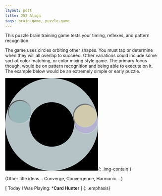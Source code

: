 ```yaml
---
layout: post
title: 252 Align
tags: brain-game, puzzle-game
---
```

This puzzle brain training game tests your timing, reflexes, and pattern recognition.

The game uses circles orbiting other shapes.  You must tap or determine when they will all overlap to succeed.  Other variations could include some sort of color matching, or color mixing style game.  The primary focus though, would be on pattern recognition and being able to execute on it.  The example below would be an extremely simple or early puzzle.

![Align GIF](/img/games/253_Align.gif "Align GIF"){: .img-contain }

(Other title ideas… Converge, Convergence, Harmonic... )

[ Today I Was Playing: ***Card Hunter** ]
{: .emphasis}

